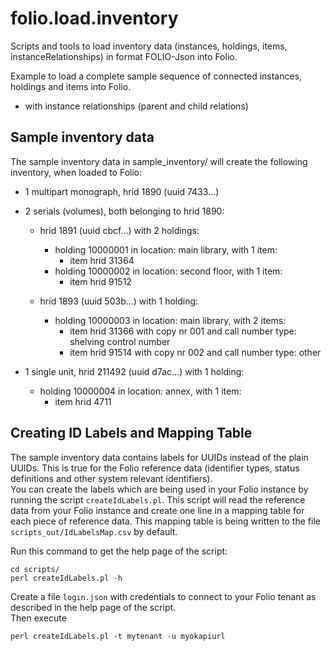 # folio.load.inventory
Scripts and tools to load inventory data (instances, holdings, items, instanceRelationships) in format FOLIO-Json into Folio.

Example to load a complete sample sequence of connected instances, holdings and items into Folio.
- with instance relationships (parent and child relations)

## Sample inventory data
The sample inventory data in sample_inventory/ will create the following inventory, when loaded to Folio:

- 1 multipart monograph, hrid 1890 (uuid 7433...)

- 2 serials (volumes), both belonging to hrid 1890:
  - hrid 1891 (uuid cbcf...) with 2 holdings:
    - holding 10000001 in location: main library, with 1 item:
      - item hrid 31364
    - holding 10000002 in location: second floor, with 1 item:
      - item hrid 91512

  - hrid 1893 (uuid 503b...) with 1 holding:
    - holding 10000003 in location: main library, with 2 items:
      - item hrid 31366 with copy nr 001 and call number type: shelving control number
      - item hrid 91514 with copy nr 002 and call number type: other


- 1 single unit, hrid 211492 (uuid d7ac...) with 1 holding:
  - holding 10000004 in location: annex, with 1 item:
    - item hrid 4711
    
## Creating ID Labels and Mapping Table
The sample inventory data contains labels for UUIDs instead of the plain UUIDs. This is true for the Folio reference data (identifier types, status definitions and other system relevant identifiers).  
You can create the labels which are being used in your Folio instance by running the script `createIdLabels.pl`. This script will read the reference data from your Folio instance and create one line in a mapping table for each piece of reference data. This mapping table is being written to the file `scripts_out/IdLabelsMap.csv` by default.  

Run this command to get the help page of the script:
```
cd scripts/
perl createIdLabels.pl -h
```
Create a file `login.json` with credentials to connect to your Folio tenant as described in the help page of the script.  
Then execute
``` 
perl createIdLabels.pl -t mytenant -u myokapiurl
```


